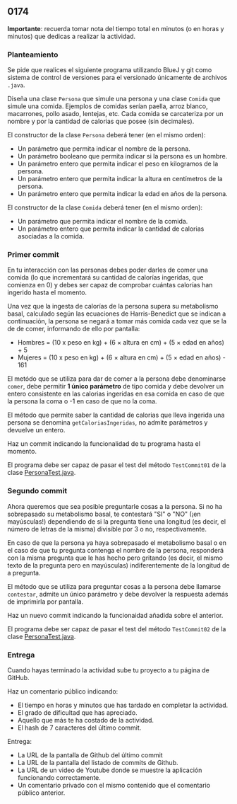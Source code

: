 ## 0174

__Importante__: recuerda tomar nota del tiempo total en minutos (o en horas y minutos) que dedicas a realizar la actividad.

### Planteamiento

Se pide que realices el siguiente programa utilizando BlueJ y git como sistema de control de versiones para el versionado únicamente de archivos `.java`.

Diseña una clase `Persona` que simule una persona y una clase `Comida` que simule una comida. Ejemplos de comidas serían paella, arroz blanco, macarrones, pollo asado, lentejas, etc. Cada comida se carcateriza por un nombre y por la cantidad de calorias que posee (sin decimales). 

El constructor de la clase `Persona` deberá tener (en el mismo orden):
* Un parámetro que permita indicar el nombre de la persona.
* Un parámetro booleano que permita indicar si la persona es un hombre.
* Un parámetro entero que permita indicar el peso en kilogramos de la persona.
* Un parámetro entero que permita indicar la altura en centímetros de la persona.
* Un parámetro entero que permita indicar la edad en años de la persona.

El constructor de la clase `Comida` deberá tener (en el mismo orden):
* Un parámetro que permita indicar el nombre de la comida.
* Un parámetro entero que permita indicar la cantidad de calorias asociadas a la comida.

### Primer commit

En tu interacción con las personas debes poder darles de comer una comida (lo que incrementará su cantidad de calorías ingeridas, que comienza en 0) y debes ser capaz de comprobar cuántas calorías han ingerido hasta el momento.

Una vez que la ingesta de calorías de la persona supera su metabolismo basal, calculado según las ecuaciones de Harris-Benedict que se indican a continuación, la persona se negará a tomar más comida cada vez que se la de de comer, informando de ello por pantalla:

* Hombres = (10 x peso en kg) + (6 × altura en cm) + (5 × edad en años) + 5
* Mujeres = (10 x peso en kg) + (6 × altura en cm) + (5 × edad en años) - 161

El metódo que se utiliza para dar de comer a la persona debe denominarse `comer`, debe permitir __1 único parámetro__ de tipo comida y debe devolver un entero consistente en las calorias ingeridas en esa comida en caso de que la persona la coma o -1 en caso de que no la coma.

El método que permite saber la cantidad de calorias que lleva ingerida una persona se denomina `getCaloriasIngeridas`, no admite parámetros y devuelve un entero.

Haz un commit indicando la funcionalidad de tu programa hasta el momento.

El programa debe ser capaz de pasar el test del método `TestCommit01` de la clase [PersonaTest.java](https://gist.github.com/miguelbayon/01c645d15b0661712b3c4025803b9211).

### Segundo commit

Ahora queremos que sea posible preguntarle cosas a la persona. Si no ha sobrepasado su metabolismo basal, te contestará "SI" o "NO" (¡en mayúsculas!) dependiendo de si la pregunta tiene una longitud (es decir, el número de letras de la misma) divisible por 3 o no, respectivamente. 

En caso de que la persona ya haya sobrepasado el metabolismo basal o en el caso de que tu pregunta contenga el nombre de la persona, responderá con la misma pregunta que le has hecho pero gritando (es decir, el mismo texto de la pregunta pero en mayúsculas) indiferentemente de la longitud de a pregunta.

El método que se utiliza para preguntar cosas a la persona debe llamarse `contestar`, admite un único parámetro y debe devolver la respuesta además de imprimirla por pantalla.

Haz un nuevo commit indicando la funcionaidad añadida sobre el anterior.

El programa debe ser capaz de pasar el test del método `TestCommit02` de la clase [PersonaTest.java](https://gist.github.com/miguelbayon/01c645d15b0661712b3c4025803b9211).


### Entrega

Cuando hayas terminado la actividad sube tu proyecto a tu página de GitHub.

Haz un comentario público indicando:

  - El tiempo en horas y minutos que has tardado en completar la actividad.
  - El grado de dificultad que has apreciado.
  - Aquello que más te ha costado de la actividad.
  - El hash de 7 caracteres del último commit.

Entrega:

  - La URL de la pantalla de Github del último commit
  - La URL de la pantalla del listado de commits de Github.
  - La URL de un video de Youtube donde se muestre la aplicación funcionando correctamente.
  - Un comentario privado con el mismo contenido que el comentario público anterior.

